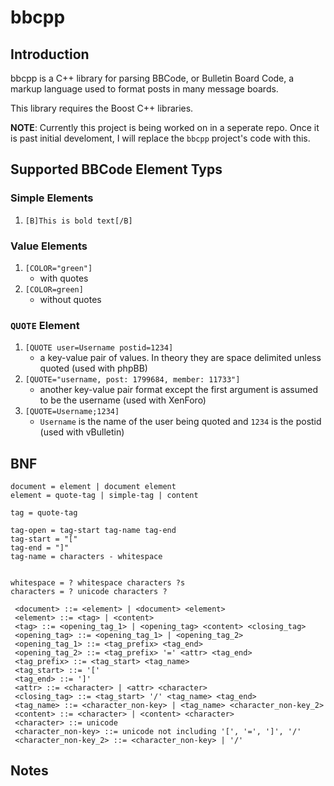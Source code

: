 # bbcpp

## Introduction

bbcpp is a C++ library for parsing BBCode, or Bulletin Board Code, a markup language used to format posts in many message boards.

This library requires the Boost C++ libraries.

**NOTE**: Currently this project is being worked on in a seperate repo. Once it is past initial develoment, I will replace the `bbcpp` project's code with this.

## Supported BBCode Element Typs

### Simple Elements

1. `[B]This is bold text[/B]`

### Value Elements

1. `[COLOR="green"]`
    * with quotes
1. `[COLOR=green]`
    * without quotes

### `QUOTE` Element

1. `[QUOTE user=Username postid=1234]` 
    * a key-value pair of values. In theory they are space delimited unless quoted (used with phpBB)
1. `[QUOTE="username, post: 1799684, member: 11733"]`
    * another key-value pair format except the first argument is assumed to be the username (used with XenForo)   
1. `[QUOTE=Username;1234]` 
    * `Username` is the name of the user being quoted and `1234` is the postid (used with vBulletin)

## BNF

```
document = element | document element
element = quote-tag | simple-tag | content

tag = quote-tag

tag-open = tag-start tag-name tag-end
tag-start = "["
tag-end = "]"
tag-name = characters - whitespace 


whitespace = ? whitespace characters ?s
characters = ? unicode characters ?

 <document> ::= <element> | <document> <element>
 <element> ::= <tag> | <content>
 <tag> ::= <opening_tag_1> | <opening_tag> <content> <closing_tag>
 <opening_tag> ::= <opening_tag_1> | <opening_tag_2>
 <opening_tag_1> ::= <tag_prefix> <tag_end>
 <opening_tag_2> ::= <tag_prefix> '=' <attr> <tag_end>
 <tag_prefix> ::= <tag_start> <tag_name>
 <tag_start> ::= '['
 <tag_end> ::= ']'
 <attr> ::= <character> | <attr> <character>
 <closing_tag> ::= <tag_start> '/' <tag_name> <tag_end>
 <tag_name> ::= <character_non-key> | <tag_name> <character_non-key_2>
 <content> ::= <character> | <content> <character>
 <character> ::= unicode
 <character_non-key> ::= unicode not including '[', '=', ']', '/'
 <character_non-key_2> ::= <character_non-key> | '/'
```

## Notes

```

```